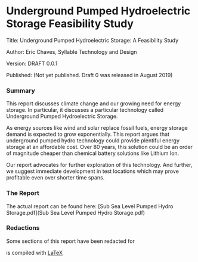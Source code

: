 # Underground Pumped Hydroelectric Storage Feasibility Study

Title: Underground Pumped Hydroelectric Storage: A Feasibility Study

Author: Eric Chaves, Syllable Technology and Design

Version: DRAFT 0.0.1

Published: (Not yet published. Draft 0 was released in August 2019)


### Summary
This report discusses climate change and our growing need for energy storage. In particular, it discusses a particular technology called Underground Pumped Hydroelectric Storage.

As energy sources like wind and solar replace fossil fuels, energy storage demand is expected to grow exponentially. This report argues that underground pumped hydro technology could provide plentiful energy storage at an affordable cost. Over 80 years, this solution could be an order of magnitude cheaper than chemical battery solutions like Lithium Ion.

Our report advocates for further exploration of this technology. And further, we suggest immediate development in test locations which may prove profitable even over shorter time spans.

### The Report
The actual report can be found here: [Sub Sea Level Pumped Hydro Storage.pdf](Sub Sea Level Pumped Hydro Storage.pdf)

### Redactions
Some sections of this report have been redacted for


is compiled with [LaTeX](https://www.latex-project.org/)